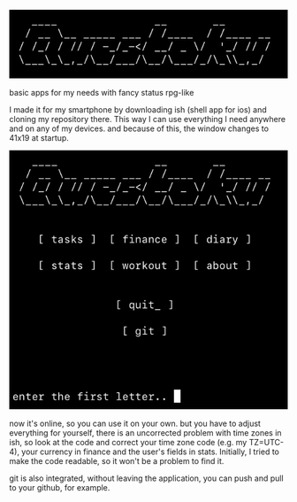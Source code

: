 ![Image alt](https://github.com/hikkiraa/questoku/blob/main/topimg.PNG?raw=true)

basic apps for my needs with fancy status rpg-like

I made it for my smartphone by downloading ish (shell app for ios) and cloning my repository there. This way I can use everything I need anywhere and on any of my devices. and because of this, the window changes to 41x19 at startup.

![Image alt](https://github.com/hikkiraa/questoku/blob/main/image.PNG?raw=true)

now it's online, so you can use it on your own. but you have to adjust everything for yourself, there is an uncorrected problem with time zones in ish, so look at the code and correct your time zone code (e.g. my TZ=UTC-4), your currency in finance and the user's fields in stats. Initially, I tried to make the code readable, so it won't be a problem to find it.

git is also integrated, without leaving the application, you can push and pull to your github, for example.




